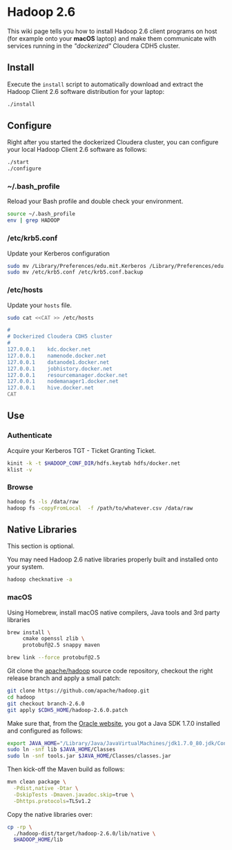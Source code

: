 # Hadoop 2.6
This wiki page tells you how to install Hadoop 2.6 client programs on host (for example onto your **macOS** laptop) and make them communicate with services running in the _"dockerized"_ Cloudera CDH5 cluster.

## Install
Execute the `install` script to automatically download and extract the Hadoop Client 2.6 software distribution for your laptop:

```bash
./install
```

## Configure
Right after you started the dockerized Cloudera cluster, you can configure your local Hadoop Client 2.6 software as follows:

```bash
./start
./configure
```

### ~/.bash_profile
Reload your Bash profile and double check your environment.

```bash
source ~/.bash_profile
env | grep HADOOP
```

### /etc/krb5.conf
Update your Kerberos configuration

```bash
sudo mv /Library/Preferences/edu.mit.Kerberos /Library/Preferences/edu.mit.Kerberos.backup
sudo mv /etc/krb5.conf /etc/krb5.conf.backup
```


### /etc/hosts
Update your `hosts` file.

```bash
sudo cat <<CAT >> /etc/hosts

#
# Dockerized Cloudera CDH5 cluster
#
127.0.0.1    kdc.docker.net
127.0.0.1    namenode.docker.net
127.0.0.1    datanode1.docker.net
127.0.0.1    jobhistory.docker.net
127.0.0.1    resourcemanager.docker.net
127.0.0.1    nodemanager1.docker.net
127.0.0.1    hive.docker.net
CAT
```


## Use


### Authenticate
Acquire your Kerberos TGT - Ticket Granting Ticket.

```bash
kinit -k -t $HADOOP_CONF_DIR/hdfs.keytab hdfs/docker.net
klist -v
```


### Browse

```bash
hadoop fs -ls /data/raw
hadoop fs -copyFromLocal  -f /path/to/whatever.csv /data/raw
```

## Native Libraries
This section is optional.

You may need Hadoop 2.6 native libraries properly built and installed onto your system.

```bash
hadoop checknative -a
```

### macOS
Using Homebrew, install macOS native compilers, Java tools and 3rd party libraries

```bash
brew install \
     cmake openssl zlib \
     protobuf@2.5 snappy maven

brew link --force protobuf@2.5
```

Git clone the [apache/hadoop](https://github.com/apache/hadoop) source code repository, checkout the right release branch and apply a small patch:

```bash
git clone https://github.com/apache/hadoop.git
cd hadoop
git checkout branch-2.6.0
git apply $CDH5_HOME/hadoop-2.6.0.patch
```

Make sure that, from the [Oracle website](https://www.oracle.com/technetwork/java/javase/downloads/java-archive-downloads-javase7-521261.html), you got a Java SDK 1.7.0 installed and configured as follows:

```bash
export JAVA_HOME="/Library/Java/JavaVirtualMachines/jdk1.7.0_80.jdk/Contents/Home"
sudo ln -snf lib $JAVA_HOME/Classes
sudo ln -snf tools.jar $JAVA_HOME/Classes/classes.jar
```


Then kick-off the Maven build as follows:

```bash
mvn clean package \
  -Pdist,native -Dtar \
  -DskipTests -Dmaven.javadoc.skip=true \
  -Dhttps.protocols=TLSv1.2
```

Copy the native libraries over:

```bash
cp -rp \
  ./hadoop-dist/target/hadoop-2.6.0/lib/native \
  $HADOOP_HOME/lib
```

